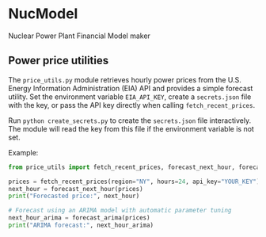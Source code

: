 # NucModel

Nuclear Power Plant Financial Model maker

## Power price utilities

The `price_utils.py` module retrieves hourly power prices from the U.S. Energy Information Administration (EIA) API and provides a simple forecast utility. Set the environment variable `EIA_API_KEY`, create a `secrets.json` file with the key, or pass the API key directly when calling `fetch_recent_prices`.

Run `python create_secrets.py` to create the `secrets.json` file interactively. The module will read the key from this file if the environment variable is not set.

Example:

```python
from price_utils import fetch_recent_prices, forecast_next_hour, forecast_arima

prices = fetch_recent_prices(region="NY", hours=24, api_key="YOUR_KEY")
next_hour = forecast_next_hour(prices)
print("Forecasted price:", next_hour)

# Forecast using an ARIMA model with automatic parameter tuning
next_hour_arima = forecast_arima(prices)
print("ARIMA forecast:", next_hour_arima)
```
